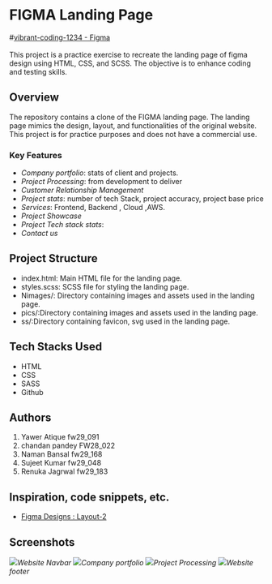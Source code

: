 # FIGMA Landing Page 
#<a href="https://legendary-malabi-cfb639.netlify.app/"  target="_blank" style="textDecoration:none">vibrant-coding-1234 - Figma
</a>
<br><br>
This project is a practice exercise to recreate the landing page of figma design using HTML, CSS, and SCSS. The objective is to enhance coding and testing skills.

## Overview

The repository contains a clone of the FIGMA landing page. The landing page mimics the design, layout, and functionalities of the original website. This project is for practice purposes and does not have a commercial use.

### Key Features
- *Company portfolio*: stats of client and projects.
- *Project Processing*: from development to deliver
- *Customer Relationship Management*
- *Project stats*: number of tech Stack, project accuracy, project base price
- *Services*: Frontend, Backend , Cloud ,AWS.
- *Project Showcase*
- *Project Tech stack stats*:
- *Contact us*



## Project Structure

- index.html: Main HTML file for the landing page.
- styles.scss: SCSS file for styling the landing page.
- Nimages/: Directory containing images and assets used in the landing page.
- pics/:Directory containing images and assets used in the landing page.
- ss/:Directory containing favicon, svg used in the landing page.


## Tech Stacks Used

- HTML
- CSS
- SASS
- Github

## Authors

1. Yawer Atique fw29_091
2. chandan pandey FW28_022
3. Naman Bansal fw29_168
4. Sujeet Kumar fw29_048
5. Renuka Jagrwal fw29_183

## Inspiration, code snippets, etc.

- [Figma Designs : Layout-2](https://www.figma.com/proto/P728ZEPqIwLTH6OTsqcJcD/Responsive_Template?node-id=0-824&scaling=min-zoom&page-id=0%3A1)

## Screenshots

<img src = "https://github.com/Yawer091/vibrant-coding-1234/blob/main/ss/header.png">*Website Navbar*</img>
<img src = "https://github.com/Yawer091/vibrant-coding-1234/blob/main/ss/Screenshot%202023-12-19%20234409.png">*Company portfolio*</img>
<img src = "https://github.com/Yawer091/vibrant-coding-1234/blob/main/ss/Screenshot%202023-12-19%20234427.png">*Project Processing*</img>
<img src = "https://github.com/Yawer091/vibrant-coding-1234/blob/main/ss/Screenshot%202023-12-19%20234501.png">*Website footer*</img>

